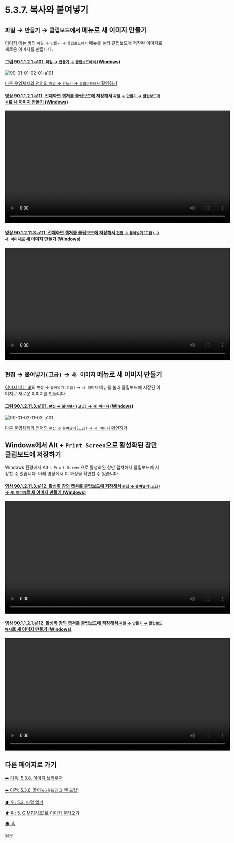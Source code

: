 # 5.3.7. 복사와 붙여넣기
## `파일` → `만들기` → `클립보드에서` 메뉴로 새 이미지 만들기
[이미지 메뉴 바](./90-01-00-image-menu-bar.md)의 `파일` → `만들기` → `클립보드에서` 메뉴를 눌러 클립보드에 저장된 이미지로 새로운 이미지를 만듭니다.

<a id="90-01-01-02-01-a101"></a>

#### [그림 90.1.1.2.1.a101. `파일` → `만들기` → `클립보드에서` (Windows)](./90-01-01-02-01-from_clipboard.md#90-01-01-02-01-a101)
![90-01-01-02-01-a101](https://github.com/wonder13662/gimp/assets/15767104/6778a8af-f31a-452c-8b6b-a6f178c7bfcf)

[다른 운영체제와 언어의 `파일` → `만들기` → `클립보드에서` 확인하기](./90-01-01-02-01-from_clipboard.md#90-01-01-02-01-a102)

<a id="90-01-01-02-01-a111"></a>

#### [영상 90.1.1.2.1.a111. 전체화면 캡쳐를 클립보드에 저장해서 `파일` → `만들기` → `클립보드에서`로 새 이미지 만들기  (Windows)](./90-01-01-02-01-from_clipboard.md#90-01-01-02-01-a111)
<video controls="controls" width="720" src="https://github.com/wonder13662/gimp/assets/15767104/39d15a61-bd64-4bb8-a980-41207100f4f3"></video>

<a id="90-01-02-11-03-a111"></a>

#### [영상 90.1.2.11.3.a111. 전체화면 캡쳐를 클립보드에 저장해서 `편집` → `붙여넣기(고급)` → `새 이미지`로 새 이미지 만들기 (Windows)](./90-01-02-11-03-new_image.md#90-01-02-11-03-a111)
<video controls="controls" width="720" src="https://github.com/wonder13662/gimp/assets/15767104/43c58bd8-aecd-4bb0-804e-459532ad2f88"></video>

## `편집` → `붙여넣기(고급)` → `새 이미지` 메뉴로 새 이미지 만들기
[이미지 메뉴 바](./90-01-00-image-menu-bar.md)의 `편집` → `붙여넣기(고급)` → `새 이미지` 메뉴를 눌러 클립보드에 저장된 이미지로 새로운 이미지를 만듭니다.

<a id="90-01-02-11-03-a101"></a>

#### [그림 90.1.2.11.3.a101. `편집` → `붙여넣기(고급)` → `새 이미지` (Windows)](./90-01-02-11-03-new_image.md#90-01-02-11-03-a101)
![90-01-02-11-03-a101](https://github.com/wonder13662/gimp/assets/15767104/df554206-b47d-4f48-ab03-03e3202bb3be)

[다른 운영체제와 언어의 `편집` → `붙여넣기(고급)` → `새 이미지` 확인하기](./90-01-02-11-03-new_image.md#90-01-02-11-03-a102)

## Windows에서 Alt + `Print Screen`으로 활성화된 창만 클립보드에 저장하기
Windows 환경에서 Alt + `Print Screen`으로 활성화된 창만 캡쳐해서 클립보드에 저장할 수 있습니다. 아래 영상에서 이 과정을 확인할 수 있습니다.

<a id="90-01-02-11-03-a112"></a>

#### [영상 90.1.2.11.3.a112. 활성화 창의 캡쳐를 클립보드에 저장해서 `편집` → `붙여넣기(고급)` → `새 이미지`로 새 이미지 만들기 (Windows)](./90-01-02-11-03-new_image.md#90-01-02-11-03-a112)
<video controls="controls" width="720" src="https://github.com/wonder13662/gimp/assets/15767104/eb716971-ba1b-4165-a99c-f028d83e9846"></video>

<a id="90-01-01-02-01-a112"></a>

#### [영상 90.1.1.2.1.a112. 활성화 창의 캡쳐를 클립보드에 저장해서 `파일` → `만들기` → `클립보드에서`로 새 이미지 만들기  (Windows)](./90-01-01-02-01-from_clipboard.md#90-01-01-02-01-a112)
<video controls="controls" width="720" src="https://github.com/wonder13662/gimp/assets/15767104/ed2939d1-3b5f-4ba3-b86c-141bf376be1d"></video>

## 다른 페이지로 가기

[➡️ 다음: 5.3.8. 이미지 브라우저](./05-03-08-image-browser.md)

[⬅️ 이전: 5.3.6. 끌어놓기(드래그 앤 드랍)](./05-03-06-drag-and-drop.md)

[⬆️ 위: 5.3. 파열 열기](./05-03-00-opening-files.md)

[⬆️ 위: 5. GIMP(김프)로 이미지 불러오기](./05-00-getting-images-into-gimp.md)

[🏠 홈](./00-home.md)

[원문](https://docs.gimp.org/2.10/ko/gimp-using-open-copy-and-paste.html)